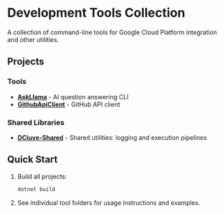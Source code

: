 # Development Tools Collection

A collection of command-line tools for Google Cloud Platform integration and other utilities.

## Projects

### Tools
- **[AskLlama](./AskLlama/)** - AI question answering CLI
- **[GithubApiClient](./GithubApiClient/)** - GitHub API client

### Shared Libraries
- **[DCiuve-Shared](./DCiuve-Shared/)** - Shared utilities: logging and execution pipelines

## Quick Start

1. Build all projects:
   ```powershell
   dotnet build
   ```

2. See individual tool folders for usage instructions and examples.
